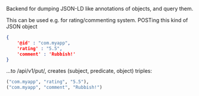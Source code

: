 Backend for dumping JSON-LD like annotations of objects, and query them.

This can be used e.g. for rating/commenting system. POSTing this kind of JSON object

```json
{
	'@id' : "com.myapp",
	'rating' : "5.5",
	'comment' : 'Rubbish!'
}
```

 ...to /api/v1/put/, creates (subject, predicate, object) triples:

```python
("com.myapp", "rating", "5.5"),
("com.myapp", "comment", "Rubbish!")
```


